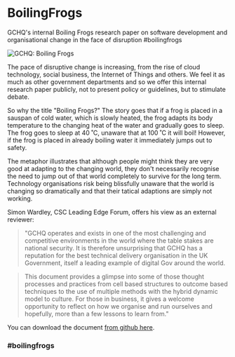 # BoilingFrogs
GCHQ's internal Boiling Frogs research paper on software development and organisational change in the face of disruption #boilingfrogs

![GCHQ: Boiling Frogs](https://github.com/GovernmentCommunicationsHeadquarters/BoilingFrogs/blob/master/frogs.jpg "GCHQ: Boiling Frogs") 

The pace of disruptive change is increasing, from the rise of cloud technology, social business, the Internet of Things and others. We feel it as much as other government departments and so we offer this internal research paper publicly, not to present policy or guidelines, but to stimulate debate.

So why the title "Boiling Frogs?" The story goes that if a frog is placed in a sauspan of cold water, which is slowly heated, the frog adapts its body temperature to the changing heat of the water and gradually goes to sleep. The frog goes to sleep at 40 ˚C, unaware that at 100 ˚C it will boil! However, if the frog is placed in already boiling water it immediately jumps out to safety.

The metaphor illustrates that although people might think they are very good at adapting to the changing world, they don't necessarily recognise the need to jump out of that world completely to survive for the long term. Technology organisations risk being blissfully unaware that the world is changing so dramatically and that their tatical adaptions are simply not working.

Simon Wardley, CSC Leading Edge Forum, offers his view as an external reviewer:

>"GCHQ operates and exists in one of the most challenging and competitive environments in the world where the table stakes are national security. It is therefore unsurprising that GCHQ has a reputation for the best technical delivery organisation in the UK Government, itself a leading example of digital Gov around the world. 

>This document provides a glimpse into some of those thought processes and practices from cell based structures to outcome based techniques to the use of multiple methods with the hybrid dynamic model to culture. For those in business, it gives a welcome opportunity to reflect on how we organise and run ourselves and hopefully, more than a few lessons to learn from."

You can download the document [from github here](./GCHQ_Boiling_Frogs.pdf).

### #boilingfrogs


